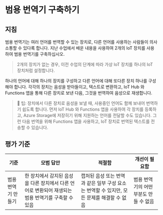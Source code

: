 # 범용 번역기 구축하기

## 지침

범용 번역기는 여러 언어를 번역할 수 있는 장치로, 다른 언어를 사용하는 사람들이 의사소통할 수 있다록 합니다. 지난 수업에서 배운 내용을 사용하여 2개의 IoT 장치를 사용하여 범용 번역기를 구축하십시오.

> 2개의 장치가 없는 경우, 이전 수업의 단계에 따라 가상 IoT 장치를 하나의 IoT 장치처럼 설정합니다.

하나의 언어에 대해 하나의 장치를 구성하고 다른 언어에 대해 또다른 장치 하나를 구성해야 합니다. 각각의 장치는 음성을 받아들이고, 텍스트로 변환하고, IoT Hub 와 Functions 앱을 통해 다른 장치로 보낸 다음, 그것을 번역하여 음성으로 재생합니다.

> 💁 팁: 장치에서 다른 장치로 음성을 보낼 때, 사용중인 언어도 함께 보내어 번역하기 쉽도록 합니다. 먼저 IoT Hub 와 Functions 앱을 사용하여 각 장치를 등록하고, Azure Storage에 저장히기 위해 지원하는 언어를 전달할 수도 있습니다. 그런 다음 번역을 위해 Functions 앱을 사용하고, IoT 장치로 번역된 텍스트를 전송할 수 있습니다.

## 평가 기준

| 기준               | 모범 답안                                                                                          | 적절함                                                                                     | 개선이 필요함                          |
| ------------------ | -------------------------------------------------------------------------------------------------- | ------------------------------------------------------------------------------------------ | -------------------------------------- |
| 범용 번역기 만들기 | 한 장치에서 감지된 음성을 다른 장치에서 다른 언어로 변환되어 재생되는 범용 번역기를 구축할 수 있음 | 캡처된 음성 또는 번역과 같은 일부 구성 요소는 번역할 수 있지만, 모든 문제를 해결할 수 없음 | 범용 번역기의 어떤 부분도 만들 수 없음 |
